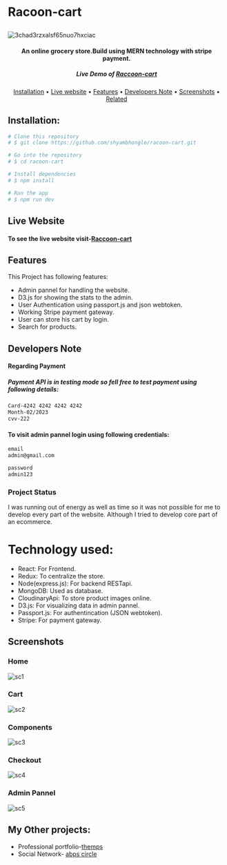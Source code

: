 # <p>Racoon-cart</p>

![3chad3rzxalsf65nuo7hxciac](https://user-images.githubusercontent.com/33424140/62412053-60be4d00-b61a-11e9-85ac-ad5e2440597f.jpg)


<h4 align="center">An online grocery store.Build using MERN technology with stripe payment.</h4>
<h5 align="center">Live Demo of <a href="https://infinite-harbor-70466.herokuapp.com/">Raccoon-cart</a></h5>

<p align="center">
  <a href="#Installation">Installation</a> •
  <a href="#Live-Website">Live website</a> •
  <a href="#Features">Features</a> •
  <a href="#Developers-Note">Developers Note</a> •
  <a href="#Screenshots">Screenshots</a> •
  <a href="#Related">Related</a>
</p>


## Installation: 

```bash
# Clone this repository
# $ git clone https://github.com/shyambhongle/racoon-cart.git

# Go into the repository
# $ cd racoon-cart

# Install dependencies
# $ npm install

# Run the app
# $ npm run dev
```

## Live Website
<h4>To see the live website visit-<a href="https://infinite-harbor-70466.herokuapp.com/">Raccoon-cart</a></h4>

## Features
This Project has following features:

- Admin pannel for handling the website.
- D3.js for showing the stats to the admin.
- User Authentication using passport.js and json webtoken.
- Working Stripe payment gateway. 
- User can store his cart by login.
- Search for products.

## Developers Note

<h4>Regarding Payment</h4>
<h5>Payment API is in testing mode so fell free to test payment using following details:</h5>

```bash
Card-4242 4242 4242 4242
Month-02/2023
cvv-222
```


<h4>To visit admin pannel login using following credentials:</h4>

```bash
email
admin@gmail.com

password
admin123
```
<h3>Project Status</h3>
<p>I was running out of energy as well as time so it was not possible for me to develop every part of the website.
   Although I tried to develop core part of an ecommerce.</p>
 
# Technology used:</h4>

- React: For Frontend.
- Redux: To centralize the store.
- Node(express.js): For backend RESTapi.
- MongoDB: Used as database.
- CloudinaryApi: To store product images online.
- D3.js: For visualizing data in admin pannel.
- Passport.js: For authentincation (JSON webtoken).
- Stripe: For payment gateway.
 
   
 ## Screenshots
 
<h3>Home</h3>

![sc1](https://user-images.githubusercontent.com/33424140/62266548-564b5a00-b446-11e9-8b33-aa219f95d332.png)

<h3>Cart</h3>

![sc2](https://user-images.githubusercontent.com/33424140/62267100-a3303000-b448-11e9-9211-c866bce30b04.png)

<h3>Components</h3>

![sc3](https://user-images.githubusercontent.com/33424140/62267108-ac210180-b448-11e9-8575-9e6aed2bbdb8.png)

<h3>Checkout</h3>

![sc4](https://user-images.githubusercontent.com/33424140/62267121-b8a55a00-b448-11e9-888a-52d5d74cb3df.png)

<h3>Admin Pannel</h3>

![sc5](https://user-images.githubusercontent.com/33424140/62267868-5568f700-b44b-11e9-8bd4-177025bacdaf.png)

## My Other projects:
- Professional portfolio-<a href="https://github.com/shyambhongle/The-MPS">themps</a>
- Social Network- <a href="https://github.com/shyambhongle/abpscircle.git">abps circle</a>
